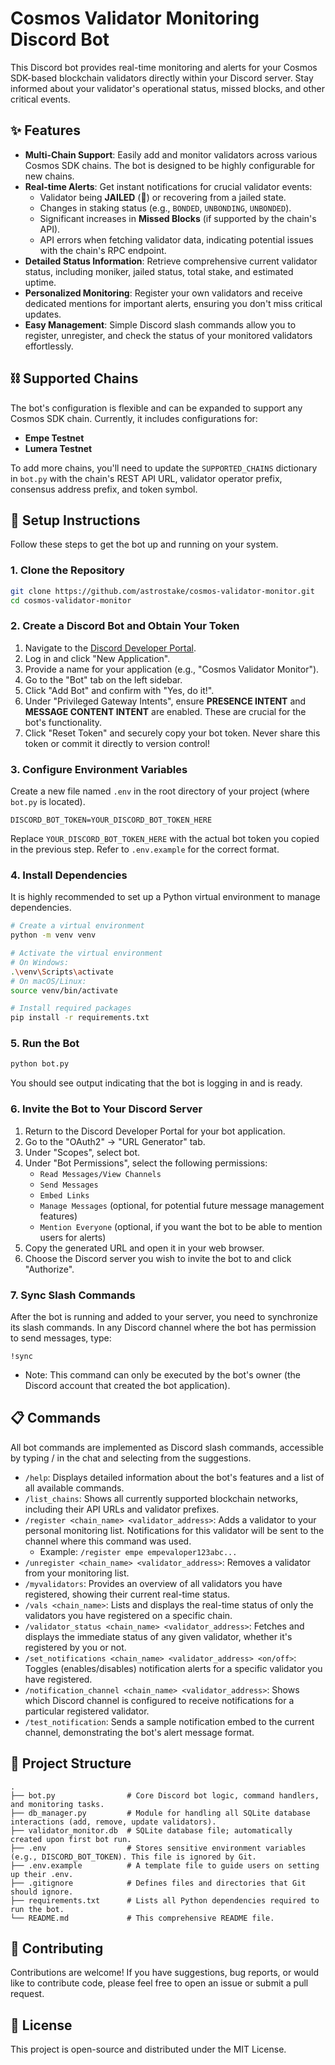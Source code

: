 # Cosmos Validator Monitoring Discord Bot

This Discord bot provides real-time monitoring and alerts for your Cosmos SDK-based blockchain validators directly within your Discord server. Stay informed about your validator's operational status, missed blocks, and other critical events.

## ✨ Features

* **Multi-Chain Support**: Easily add and monitor validators across various Cosmos SDK chains. The bot is designed to be highly configurable for new chains.
* **Real-time Alerts**: Get instant notifications for crucial validator events:
    * Validator being **JAILED** (🚨) or recovering from a jailed state.
    * Changes in staking status (e.g., `BONDED`, `UNBONDING`, `UNBONDED`).
    * Significant increases in **Missed Blocks** (if supported by the chain's API).
    * API errors when fetching validator data, indicating potential issues with the chain's RPC endpoint.
* **Detailed Status Information**: Retrieve comprehensive current validator status, including moniker, jailed status, total stake, and estimated uptime.
* **Personalized Monitoring**: Register your own validators and receive dedicated mentions for important alerts, ensuring you don't miss critical updates.
* **Easy Management**: Simple Discord slash commands allow you to register, unregister, and check the status of your monitored validators effortlessly.

## ⛓️ Supported Chains

The bot's configuration is flexible and can be expanded to support any Cosmos SDK chain. Currently, it includes configurations for:

* **Empe Testnet**
* **Lumera Testnet**

To add more chains, you'll need to update the `SUPPORTED_CHAINS` dictionary in `bot.py` with the chain's REST API URL, validator operator prefix, consensus address prefix, and token symbol.

## 🚀 Setup Instructions

Follow these steps to get the bot up and running on your system.

### 1. Clone the Repository

```bash
git clone https://github.com/astrostake/cosmos-validator-monitor.git
cd cosmos-validator-monitor
```

### 2. Create a Discord Bot and Obtain Your Token

1. Navigate to the [Discord Developer Portal](https://discord.com/developers/applications).
2. Log in and click "New Application".
3. Provide a name for your application (e.g., "Cosmos Validator Monitor").
4. Go to the "Bot" tab on the left sidebar.
5. Click "Add Bot" and confirm with "Yes, do it!".
6. Under "Privileged Gateway Intents", ensure **PRESENCE INTENT** and **MESSAGE CONTENT INTENT** are enabled. These are crucial for the bot's functionality.
7. Click "Reset Token" and securely copy your bot token. Never share this token or commit it directly to version control!

### 3. Configure Environment Variables

Create a new file named `.env` in the root directory of your project (where `bot.py` is located).
```dotenv
DISCORD_BOT_TOKEN=YOUR_DISCORD_BOT_TOKEN_HERE
```

Replace `YOUR_DISCORD_BOT_TOKEN_HERE` with the actual bot token you copied in the previous step. Refer to `.env.example` for the correct format.

### 4. Install Dependencies

It is highly recommended to set up a Python virtual environment to manage dependencies.

```bash
# Create a virtual environment
python -m venv venv

# Activate the virtual environment
# On Windows:
.\venv\Scripts\activate
# On macOS/Linux:
source venv/bin/activate

# Install required packages
pip install -r requirements.txt
```

### 5. Run the Bot

```bash
python bot.py
```

You should see output indicating that the bot is logging in and is ready.

### 6. Invite the Bot to Your Discord Server

1. Return to the Discord Developer Portal for your bot application.
2. Go to the "OAuth2" -> "URL Generator" tab.
3. Under "Scopes", select bot.
4. Under "Bot Permissions", select the following permissions:
    - `Read Messages/View Channels`
    - `Send Messages`
    - `Embed Links`
    - `Manage Messages` (optional, for potential future message management features)
    - `Mention Everyone` (optional, if you want the bot to be able to mention users for alerts)
5. Copy the generated URL and open it in your web browser.
6. Choose the Discord server you wish to invite the bot to and click "Authorize".

### 7. Sync Slash Commands

After the bot is running and added to your server, you need to synchronize its slash commands. In any Discord channel where the bot has permission to send messages, type:

`!sync`

- Note: This command can only be executed by the bot's owner (the Discord account that created the bot application).

## 📋 Commands
All bot commands are implemented as Discord slash commands, accessible by typing / in the chat and selecting from the suggestions.

- `/help`: Displays detailed information about the bot's features and a list of all available commands.
- `/list_chains`: Shows all currently supported blockchain networks, including their API URLs and validator prefixes.
- `/register <chain_name> <validator_address>`: Adds a validator to your personal monitoring list. Notifications for this validator will be sent to the channel where this command was used.
    - Example: `/register empe empevaloper123abc...`
- `/unregister <chain_name> <validator_address>`: Removes a validator from your monitoring list.
- `/myvalidators`: Provides an overview of all validators you have registered, showing their current real-time status.
- `/vals <chain_name>`: Lists and displays the real-time status of only the validators you have registered on a specific chain.
- `/validator_status <chain_name> <validator_address>`: Fetches and displays the immediate status of any given validator, whether it's registered by you or not.
- `/set_notifications <chain_name> <validator_address> <on/off>`: Toggles (enables/disables) notification alerts for a specific validator you have registered.
- `/notification_channel <chain_name> <validator_address>`: Shows which Discord channel is configured to receive notifications for a particular registered validator.
- `/test_notification`: Sends a sample notification embed to the current channel, demonstrating the bot's alert message format.

## 📂 Project Structure

```
.
├── bot.py                # Core Discord bot logic, command handlers, and monitoring tasks.
├── db_manager.py         # Module for handling all SQLite database interactions (add, remove, update validators).
├── validator_monitor.db  # SQLite database file; automatically created upon first bot run.
├── .env                  # Stores sensitive environment variables (e.g., DISCORD_BOT_TOKEN). This file is ignored by Git.
├── .env.example          # A template file to guide users on setting up their .env.
├── .gitignore            # Defines files and directories that Git should ignore.
├── requirements.txt      # Lists all Python dependencies required to run the bot.
└── README.md             # This comprehensive README file.
```

## 🤝 Contributing

Contributions are welcome! If you have suggestions, bug reports, or would like to contribute code, please feel free to open an issue or submit a pull request.

## 📄 License
This project is open-source and distributed under the MIT License.
